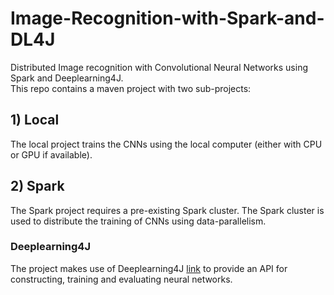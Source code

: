 # Image-Recognition-with-Spark-and-DL4J
Distributed Image recognition with Convolutional Neural Networks using Spark and Deeplearning4J.  
This repo contains a maven project with two sub-projects:
## 1) Local
The local project trains the CNNs using the local computer (either with CPU or GPU if available).
## 2) Spark
The Spark project requires a pre-existing Spark cluster. The Spark cluster is used to distribute the training of CNNs using data-parallelism.  
### Deeplearning4J
The project makes use of Deeplearning4J [link](https://deeplearning4j.org) to provide an API for constructing, training and evaluating neural networks.

